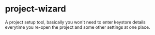# project-wizard
A project setup tool, basically you won't need to enter keystore details everytime you re-open the project and some other settings at one place.
